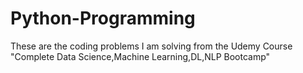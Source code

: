 # Python-Programming

These are the coding problems I am solving from the Udemy Course "Complete Data Science,Machine Learning,DL,NLP Bootcamp"
